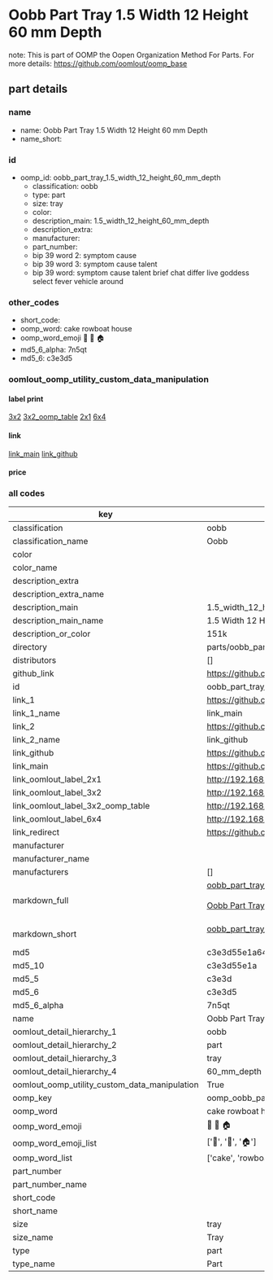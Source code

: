 # Oobb Part Tray 1.5 Width 12 Height 60 mm Depth  

note: This is part of OOMP the Oopen Organization Method For Parts. For more details: https://github.com/oomlout/oomp_base

##  part details
  







### name
* name: Oobb Part Tray 1.5 Width 12 Height 60 mm Depth
* name_short: 
### id
* oomp_id: oobb_part_tray_1.5_width_12_height_60_mm_depth
  * classification: oobb
  * type: part
  * size: tray
  * color: 
  * description_main: 1.5_width_12_height_60_mm_depth
  * description_extra: 
  * manufacturer: 
  * part_number: 
  * bip 39 word 2: symptom cause
  * bip 39 word 3: symptom cause talent
  * bip 39 word: symptom cause talent brief chat differ live goddess select fever vehicle around

### other_codes
* short_code: 
* oomp_word: cake rowboat house
* oomp_word_emoji :cake: :rowboat: :house:
* md5_6_alpha: 7n5qt
* md5_6: c3e3d5






### oomlout_oomp_utility_custom_data_manipulation
#### label print
[3x2](http://192.168.1.245:1112/?label=oomp%207n5qt)
[3x2_oomp_table](http://192.168.1.108:1112/?label=oomp%207n5qt)
[2x1](http://192.168.1.242:1112/?label=oomp%207n5qt)
[6x4](http://192.168.1.55:1112/?label=oomp%207n5qt)    

#### link

[link_main](https://github.com/oomlout/oomlout_oomp_version_1_messy/tree/main/parts/oobb_part_tray_1.5_width_12_height_60_mm_depth) [link_github](https://github.com/oomlout/oomlout_oomp_version_1_messy/tree/main/parts/oobb_part_tray_1.5_width_12_height_60_mm_depth)                             

#### price







### all codes 
| key | value |  
| --- | --- |  
| classification | oobb |  
| classification_name | Oobb |  
| color |  |  
| color_name |  |  
| description_extra |  |  
| description_extra_name |  |  
| description_main | 1.5_width_12_height_60_mm_depth |  
| description_main_name | 1.5 Width 12 Height 60 mm Depth |  
| description_or_color | 151k |  
| directory | parts/oobb_part_tray_1.5_width_12_height_60_mm_depth |  
| distributors | [] |  
| github_link | https://github.com/oomlout/oomlout_oomp_part_src/tree/main/parts/oobb_part_tray_1.5_width_12_height_60_mm_depth |  
| id | oobb_part_tray_1.5_width_12_height_60_mm_depth |  
| link_1 | https://github.com/oomlout/oomlout_oomp_version_1_messy/tree/main/parts/oobb_part_tray_1.5_width_12_height_60_mm_depth |  
| link_1_name | link_main |  
| link_2 | https://github.com/oomlout/oomlout_oomp_version_1_messy/tree/main/parts/oobb_part_tray_1.5_width_12_height_60_mm_depth |  
| link_2_name | link_github |  
| link_github | https://github.com/oomlout/oomlout_oomp_version_1_messy/tree/main/parts/oobb_part_tray_1.5_width_12_height_60_mm_depth |  
| link_main | https://github.com/oomlout/oomlout_oomp_version_1_messy/tree/main/parts/oobb_part_tray_1.5_width_12_height_60_mm_depth |  
| link_oomlout_label_2x1 | http://192.168.1.242:1112/?label=oomp%207n5qt |  
| link_oomlout_label_3x2 | http://192.168.1.245:1112/?label=oomp%207n5qt |  
| link_oomlout_label_3x2_oomp_table | http://192.168.1.108:1112/?label=oomp%207n5qt |  
| link_oomlout_label_6x4 | http://192.168.1.55:1112/?label=oomp%207n5qt |  
| link_redirect | https://github.com/oomlout/oomlout_oomp_version_1_messy/tree/main/parts/oobb_part_tray_1.5_width_12_height_60_mm_depth |  
| manufacturer |  |  
| manufacturer_name |  |  
| manufacturers | [] |  
| markdown_full | [oobb_part_tray_1.5_width_12_height_60_mm_depth](none)<br>[](none)<br>[Oobb Part Tray 1.5 Width 12 Height 60 Mm Depth](none)<br><br> |  
| markdown_short | [oobb_part_tray_1.5_width_12_height_60_mm_depth](none)<br><br> |  
| md5 | c3e3d55e1a643054f71361bfbac926e4 |  
| md5_10 | c3e3d55e1a |  
| md5_5 | c3e3d |  
| md5_6 | c3e3d5 |  
| md5_6_alpha | 7n5qt |  
| name | Oobb Part Tray 1.5 Width 12 Height 60 mm Depth |  
| oomlout_detail_hierarchy_1 | oobb |  
| oomlout_detail_hierarchy_2 | part |  
| oomlout_detail_hierarchy_3 | tray |  
| oomlout_detail_hierarchy_4 | 60_mm_depth |  
| oomlout_oomp_utility_custom_data_manipulation | True |  
| oomp_key | oomp_oobb_part_tray_1.5_width_12_height_60_mm_depth |  
| oomp_word | cake rowboat house |  
| oomp_word_emoji | :cake: :rowboat: :house: |  
| oomp_word_emoji_list | [':cake:', ':rowboat:', ':house:'] |  
| oomp_word_list | ['cake', 'rowboat', 'house'] |  
| part_number |  |  
| part_number_name |  |  
| short_code |  |  
| short_name |  |  
| size | tray |  
| size_name | Tray |  
| type | part |  
| type_name | Part |  
